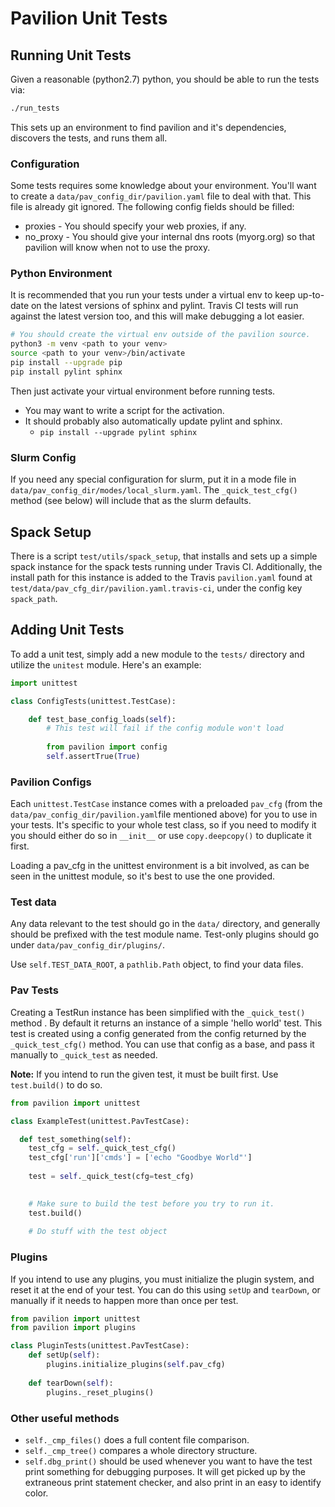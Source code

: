 # Pavilion Unit Tests

## Running Unit Tests
Given a reasonable (python2.7) python, you should be able to run the tests via:

```bash
./run_tests
```

This sets up an environment to find pavilion and it's dependencies, discovers the tests, and runs 
them all.

### Configuration
Some tests requires some knowledge about your environment. You'll want to create a 
`data/pav_config_dir/pavilion.yaml` file to deal with that. This file is already git ignored. 
The following config fields should be filled:
  
  - proxies - You should specify your web proxies, if any.
  - no\_proxy - You should give your internal dns roots (myorg.org) so that pavilion will know
                when not to use the proxy.

### Python Environment
It is recommended that you run your tests under a virtual env to keep up-to-date on the
latest versions of sphinx and pylint. Travis CI tests will run against the latest version
too, and this will make debugging a lot easier.

```bash
# You should create the virtual env outside of the pavilion source.
python3 -m venv <path to your venv>
source <path to your venv>/bin/activate
pip install --upgrade pip
pip install pylint sphinx
```

Then just activate your virtual environment before running tests.

 - You may want to write a script for the activation.
 - It should probably also automatically update pylint and sphinx.
   - `pip install --upgrade pylint sphinx`

### Slurm Config
If you need any special configuration for slurm, put it in a mode file in 
`data/pav_config_dir/modes/local_slurm.yaml`. The `_quick_test_cfg()` method 
(see below) will include that as the slurm defaults.

## Spack Setup
There is a script `test/utils/spack_setup`, that installs and sets up a simple spack instance for 
the spack tests running under Travis CI. Additionally, the install path for this instance is added 
to the Travis `pavilion.yaml` found at `test/data/pav_cfg_dir/pavilion.yaml.travis-ci`, under the 
config key `spack_path`.

## Adding Unit Tests
To add a unit test, simply add a new module to the `tests/` directory and utilize the `unitest` 
module. Here's an example:

```python
import unittest

class ConfigTests(unittest.TestCase):

    def test_base_config_loads(self):
        # This test will fail if the config module won't load
    
        from pavilion import config
        self.assertTrue(True) 
```

### Pavilion Configs
Each `unittest.TestCase` instance comes with a preloaded `pav_cfg` (from the 
`data/pav_config_dir/pavilion.yaml`file mentioned above) for you to
use in your tests. It's specific to your whole test class, so if you need to 
modify it you should either do so in `__init__` or use `copy.deepcopy()` to 
duplicate it first.
 
Loading a pav_cfg in the unittest environment is a bit involved, as can be 
seen in the unittest module, so it's best to use the one provided.
 
### Test data
Any data relevant to the test should go in the `data/` directory, and 
generally should be prefixed with the test module name. Test-only plugins 
should go under `data/pav_config_dir/plugins/`.

Use `self.TEST_DATA_ROOT`, a `pathlib.Path` object, to find your data files.

### Pav Tests
Creating a TestRun instance has been simplified with the `_quick_test()` method
. By default it returns an instance of a simple 'hello world' test. This test
is created using a config generated from the config returned by the 
`_quick_test_cfg()` method. You can use that config as a base, and pass it 
manually to `_quick_test` as needed.


__Note:__ If you intend to run the given test, it must be built first. Use
`test.build()` to do so.

```python
from pavilion import unittest

class ExampleTest(unittest.PavTestCase):

  def test_something(self):
    test_cfg = self._quick_test_cfg()
    test_cfg['run']['cmds'] = ['echo "Goodbye World"']
    
    test = self._quick_test(cfg=test_cfg)
    

    # Make sure to build the test before you try to run it.
    test.build()
    
    # Do stuff with the test object
```

### Plugins
If you intend to use any plugins, you must initialize the plugin system, and
reset it at the end of your test. You can do this using `setUp` and `tearDown`, 
or manually if it needs to happen more than once per test.

```python
from pavilion import unittest
from pavilion import plugins

class PluginTests(unittest.PavTestCase):
    def setUp(self):
        plugins.initialize_plugins(self.pav_cfg) 
       
    def tearDown(self):
        plugins._reset_plugins()
```

### Other useful methods
 - `self._cmp_files()` does a full content file comparison.
 - `self._cmp_tree()` compares a whole directory structure.
 - `self.dbg_print()` should be used whenever you want to have the test print
  something for debugging purposes. It will get picked up by the extraneous
  print statement checker, and also print in an easy to identify color.
